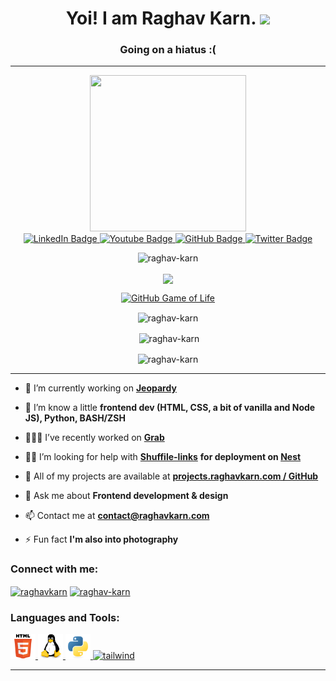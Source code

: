 <div align="center">
  <h1 align="center">
  Yoi! I am Raghav Karn.
  <img src="https://media.giphy.com/media/hvRJCLFzcasrR4ia7z/giphy.gif" width="30px"/>
  </h1>
  <h3 align="center">Going on a hiatus :(</h3>
</div>

---

<div id="header" align="center">
  <img src="https://media.giphy.com/media/v1.Y2lkPTc5MGI3NjExOWJqMDlrcHBtYTBnZDRrMDJieHJvZTVibXc2Nm5vZnFlejFjdzZxaSZlcD12MV9pbnRlcm5hbF9naWZfYnlfaWQmY3Q9Zw/uB86ZyWQsnFSGYe2sA/giphy.gif" width="250px" height=250"/>
  <br>
    <a href="your-linkedin-URL">
    <img src="https://img.shields.io/badge/LinkedIn-white?style=for-the-badge&logo=linkedin&logoColor=blue" alt="LinkedIn Badge"/>
  </a>
  <a href="your-youtube-URL">
    <img src="https://img.shields.io/badge/YouTube-silver?style=for-the-badge&logo=youtube&logoColor=red" alt="Youtube Badge"/>
  </a>
    <a href="https://github.com/raghav-karn">
    <img src="https://img.shields.io/badge/GitHub-grey?style=for-the-badge&logo=GitHub&logoColor=white" alt="GitHub Badge"/>
  </a>
  <a href="your-twitter-URL">
    <img src="https://img.shields.io/badge/X-black?style=for-the-badge&logo=x&logoColor=white" alt="Twitter Badge"/>
  </a>
  <p align="center"> <img src="https://komarev.com/ghpvc/?username=raghav-karn&label=Profile%20views&color=7c8add&style=round" alt="raghav-karn" /> </p>
  
  <p align="center"> 
    <img align="center" src="https://profile-counter.glitch.me/raghav-karn/count.svg" />
  <br>
  </p>
  
  [![GitHub Game of Life](https://github4life.herokuapp.com/raghav-karn.gif?z=6)](https://github4life.herokuapp.com/raghav-karn)

  <p><img align="center" src="https://github-readme-stats.vercel.app/api/top-langs?username=raghav-karn&show_icons=true&theme=dark&title_color=5e79c4&text_color=2b3d70&bg_color=cdbfff&locale=en&layout=compact" alt="raghav-karn" /></p>

<p>&nbsp;<img align="center" src="https://github-readme-stats.vercel.app/api?username=raghav-karn&show_icons=true&theme=dark&title_color=5e79c4&text_color=2b3d70&bg_color=cdbfff&locale=en" alt="raghav-karn" /></p>

<p><img align="center" src="https://github-readme-streak-stats.herokuapp.com/?user=raghav-karn&theme=dark" alt="raghav-karn" /></p>
  
   </div> 
</div>

---

- 🔭 I’m currently working on [**Jeopardy**](https://github.com/raghav-karn/jeopardy)

- 🌱 I’m know a little **frontend dev (HTML, CSS, a bit of vanilla and Node JS), Python, BASH/ZSH**

- 👨🏽‍💻 I’ve recently worked on [**Grab**](https://grab.raghavkarn.com)

- 🤝🏼 I’m looking for help with [**Shuffile-links**](https://github.com/raghav-karn/shuffile-links) **for deployment on [Nest](https://hackclub.app)**

- 📃 All of my projects are available at [**projects.raghavkarn.com / GitHub**](https://github.com/raghav-karn)

- 💬 Ask me about **Frontend development & design**

- 📫 Contact me at [**contact@raghavkarn.com**](mailto:contact@raghavkarn.com)

- ⚡ Fun fact **I'm also into photography**

<h3 align="left">Connect with me:</h3>
<p align="left">
<a href="https://twitter.com/raghavkarn" target="blank"><img align="center" src="https://raw.githubusercontent.com/rahuldkjain/github-profile-readme-generator/master/src/images/icons/Social/twitter.svg" alt="raghavkarn" height="30" width="40" /></a>
<a href="https://codesandbox.com/raghav-karn" target="blank"><img align="center" src="https://raw.githubusercontent.com/rahuldkjain/github-profile-readme-generator/master/src/images/icons/Social/codesandbox.svg" alt="raghav-karn" height="30" width="40" /></a>
</p>

<h3 align="left">Languages and Tools:</h3>
<p align="left"> <a href="https://www.w3.org/html/" target="_blank" rel="noreferrer"> <img src="https://raw.githubusercontent.com/devicons/devicon/master/icons/html5/html5-original-wordmark.svg" alt="html5" width="40" height="40"/> </a> <a href="https://www.linux.org/" target="_blank" rel="noreferrer"> <img src="https://raw.githubusercontent.com/devicons/devicon/master/icons/linux/linux-original.svg" alt="linux" width="40" height="40"/> </a> <a href="https://www.python.org" target="_blank" rel="noreferrer"> <img src="https://raw.githubusercontent.com/devicons/devicon/master/icons/python/python-original.svg" alt="python" width="40" height="40"/> </a> <a href="https://tailwindcss.com/" target="_blank" rel="noreferrer"> <img src="https://www.vectorlogo.zone/logos/tailwindcss/tailwindcss-icon.svg" alt="tailwind" width="40" height="40"/> </a> </p>



---

<!--
**raghav-karn/raghav-karn** is a ✨ _special_ ✨ repository because its `README.md` (this file) appears on your GitHub profile.

Here are some ideas to get you started:

- 🔭 I’m currently working on ...
- 🌱 I’m currently learning ...
- 👯 I’m looking to collaborate on ...
- 🤔 I’m looking for help with ...
- 💬 Ask me about ...
- 📫 How to reach me: ...
- 😄 Pronouns: ...
- ⚡ Fun fact: ...
-->
